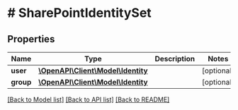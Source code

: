 # # SharePointIdentitySet

## Properties

Name | Type | Description | Notes
------------ | ------------- | ------------- | -------------
**user** | [**\OpenAPI\Client\Model\Identity**](Identity.md) |  | [optional]
**group** | [**\OpenAPI\Client\Model\Identity**](Identity.md) |  | [optional]

[[Back to Model list]](../../README.md#models) [[Back to API list]](../../README.md#endpoints) [[Back to README]](../../README.md)
